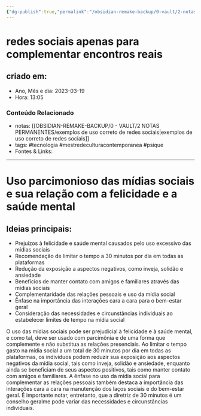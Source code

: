 ```yaml
---
{"dg-publish":true,"permalink":"/obsidian-remake-backup/0-vault/2-notas-permanentes/redes-sociais-apenas-para-complementar-encontros-reais/","tags":["permanente","tecnologia","mestredeculturacontemporanea","psique"],"dgHomeLink":true,"dgShowLocalGraph":true,"dgShowFileTree":true,"dgEnableSearch":true,"noteIcon":""}
---
```


# redes sociais apenas para complementar encontros reais

## criado em: 

- Ano, Mês e dia: 2023-03-19
- Hora: 13:05

### Conteúdo Relacionado

- notas: [[OBSIDIAN-REMAKE-BACKUP/0 - VAULT/2 NOTAS PERMANENTES/exemplos de uso correto de redes sociais\|exemplos de uso correto de redes sociais]]
- tags: #tecnologia #mestredeculturacontemporanea #psique 
- Fontes & Links: 
---

# Uso parcimonioso das mídias sociais e sua relação com a felicidade e a saúde mental

## Ideias principais:

- Prejuízos à felicidade e saúde mental causados pelo uso excessivo das mídias sociais
- Recomendação de limitar o tempo a 30 minutos por dia em todas as plataformas
- Redução da exposição a aspectos negativos, como inveja, solidão e ansiedade
- Benefícios de manter contato com amigos e familiares através das mídias sociais
- Complementaridade das relações pessoais e uso da mídia social
- Ênfase na importância das interações cara a cara para o bem-estar geral
- Consideração das necessidades e circunstâncias individuais ao estabelecer limites de tempo na mídia social

O uso das mídias sociais pode ser prejudicial à felicidade e à saúde mental, e como tal, deve ser usado com parcimônia e de uma forma que complemente e não substitua as relações presenciais. Ao limitar o tempo gasto na mídia social a um total de 30 minutos por dia em todas as plataformas, os indivíduos podem reduzir sua exposição aos aspectos negativos da mídia social, tais como inveja, solidão e ansiedade, enquanto ainda se beneficiam de seus aspectos positivos, tais como manter contato com amigos e familiares. A ênfase no uso da mídia social para complementar as relações pessoais também destaca a importância das interações cara a cara na manutenção dos laços sociais e do bem-estar geral. É importante notar, entretanto, que a diretriz de 30 minutos é um conselho geralme pode variar das necessidades e circunstâncias individuais.
